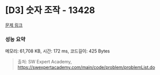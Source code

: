 # [D3] 숫자 조작 - 13428 

[문제 링크](https://swexpertacademy.com/main/code/problem/problemDetail.do?contestProbId=AX4EJPs68IkDFARe) 

### 성능 요약

메모리: 61,708 KB, 시간: 172 ms, 코드길이: 425 Bytes



> 출처: SW Expert Academy, https://swexpertacademy.com/main/code/problem/problemList.do